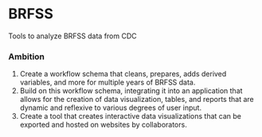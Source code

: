 # BRFSS
Tools to analyze BRFSS data from CDC

### Ambition
1. Create a workflow schema that cleans, prepares, adds derived variables, and more for multiple years of BRFSS data.
2. Build on this workflow schema, integrating it into an application that allows for the creation of data visualization, tables, and reports that are dynamic and reflexive to various degrees of user input.
3. Create a tool that creates interactive data visualizations that can be exported and hosted on websites by collaborators.

